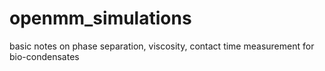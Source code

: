 # openmm_simulations
basic notes on phase separation, viscosity, contact time measurement for bio-condensates
